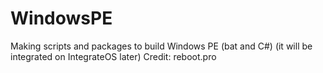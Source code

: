 # WindowsPE
Making scripts and packages to build Windows PE (bat and C#) (it will be integrated on IntegrateOS later)
Credit: reboot.pro

